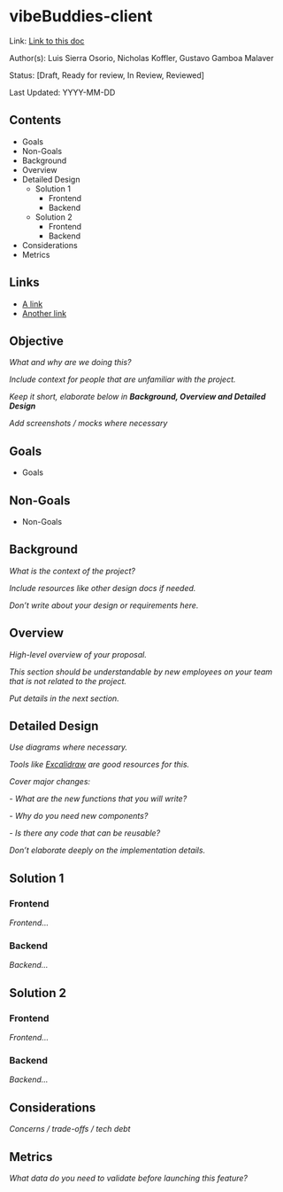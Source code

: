 # vibeBuddies-client

Link: [Link to this doc](#)

Author(s): Luis Sierra Osorio, Nicholas Koffler, Gustavo Gamboa Malaver

Status: [Draft, Ready for review, In Review, Reviewed]

Last Updated: YYYY-MM-DD

## Contents
- Goals
- Non-Goals
- Background
- Overview
- Detailed Design
  - Solution 1
    - Frontend
    - Backend
  - Solution 2
    - Frontend
    - Backend
- Considerations
- Metrics

## Links
- [A link](#)
- [Another link](#)

## Objective
_What and why are we doing this?_

_Include context for people that are unfamiliar with the project._

_Keep it short, elaborate below in **Background, Overview and Detailed Design**_

_Add screenshots / mocks where necessary_

## Goals
- Goals
## Non-Goals
- Non-Goals

## Background
_What is the context of the project?_

_Include resources like other design docs if needed._

_Don’t write about your design or requirements here._

## Overview
_High-level overview of your proposal._

_This section should be understandable by new employees on your team that is not related to the project._

_Put details in the next section._

## Detailed Design
_Use diagrams where necessary._

_Tools like [Excalidraw](https://excalidraw.com) are good resources for this._

_Cover major changes:_

 _- What are the new functions that you will write?_

 _- Why do you need new components?_

 _- Is there any code that can be reusable?_

_Don’t elaborate deeply on the implementation details._

## Solution 1
### Frontend
_Frontend…_
### Backend
_Backend…_

## Solution 2
### Frontend
_Frontend…_
### Backend
_Backend…_

## Considerations
_Concerns / trade-offs / tech debt_

## Metrics
_What data do you need to validate before launching this feature?_
